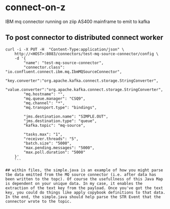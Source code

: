 # connect-on-z
IBM mq connector running on ziip AS400 mainframe to emit to kafka 

## To post connector to distributed connect worker 
```
curl -i -X PUT -H  "Content-Type:application/json" \
    http://<HOST>:8083/connectors/test-mq-source-connector/config \
    -d '{
        "name": "test-mq-source-connector",
        "connector.class": "io.confluent.connect.ibm.mq.IbmMQSourceConnector",
        "key.converter":"org.apache.kafka.connect.storage.StringConverter",
        "value.converter":"org.apache.kafka.connect.storage.StringConverter",
        "mq.hostname": "",
        "mq.queue.manager": "CSQ9",
        "mq.channel": "*",
        "mq.transport.type": "bindings",

        "jms.destination.name": "SIMPLE.OUT",
        "jms.destination.type": "queue",
        "kafka.topic": "mq-source",

        "tasks.max": "1",
        "receiver.threads": "5",
        "batch.size": "5000",
        "max.pending.messages": "5000",
        "max.poll.duration": "5000"
    }'
    ```

## within files, the simple.java is an example of how you might parse tbe data emitted from the MQ source connector (i.e. after data has been written to the topc). Of course the usefullness of this Java Map is dependent on your unique data. In my case, it enables the extraction of the text key from the payload. Once you've got the text key, you could do things like apply copybook definitions to that data. In the end, the simple.java should help parse the STR Event that the connector wrote to the topic. 